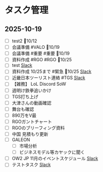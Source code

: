 # タスク管理


## 2025-10-19

- [ ] test2 📅10/12
- [ ] 会議準備 #VALO 📅10/19
- [ ] 会議準備 #重要 #重要 📅10/19
- [ ] 資料作成 #RGO #RGO 📅10/25
- [ ] test [Slack](https://gloe-workspace.slack.com/archives/C09M891TXAR/p1760874345168109)
- [ ] 資料作成 10/25まで #緊急 📅10/25 [Slack](https://gloe-workspace.slack.com/archives/C09M891TXAR/p1760874319074899)
- [ ] 近畿日本ツーリスト連絡 #TGS [Slack](https://gloe-workspace.slack.com/archives/C09M891TXAR/p1760872905071479)
- [ ] 【雑務】 LoL Discord SoW
- [ ] 週明け鉄拳追いかけ
- [ ] TGS打ち上げ
- [ ] 大津さんの動画確認
- [ ] 舞台も確認
- [ ] 890万をV最
- [ ] RGOガントチャート
- [ ] RGOのブリーフィング資料
- [ ] 中国 見積もり更新
- [ ] GALEON 
	- [ ] 市場分析
	- [ ] ビジネスモデル等カヤックに聞く 
- [ ] OW2 JP 11月のイベントスケジュール [Slack](https://gloe-workspace.slack.com/archives/C09M891TXAR/p1760872558905399)
- [ ] テストタスク [Slack](https://gloe-workspace.slack.com/archives/C09M891TXAR/p1760872481198659)
